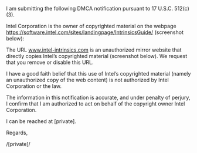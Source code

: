 I am submitting the following DMCA notification pursuant to 17 U.S.C. 512(c)(3).

Intel Corporation is the owner of copyrighted material on the webpage https://software.intel.com/sites/landingpage/IntrinsicsGuide/ (screenshot below):

The URL www.intel-intrinsics.com is an unauthorized mirror website that directly copies Intel’s copyrighted material (screenshot below). We request that you remove or disable this URL.

I have a good faith belief that this use of Intel’s copyrighted material (namely an unauthorized copy of the web content) is not authorized by Intel Corporation or the law.

The information in this notification is accurate, and under penalty of perjury, I confirm that I am authorized to act on behalf of the copyright owner Intel Corporation.

I can be reached at [private].

Regards,

/[private]/
